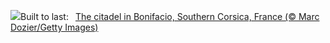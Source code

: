 ![](https://www.bing.com/th?id=OHR.CitadelBonifacio_EN-US2046177235_UHD.jpg&w=1000)Built to last:&nbsp;&ensp;[The citadel in Bonifacio, Southern Corsica, France (© Marc Dozier/Getty Images)](https://www.bing.com/th?id=OHR.CitadelBonifacio_EN-US2046177235_UHD.jpg)
<br><br/>
